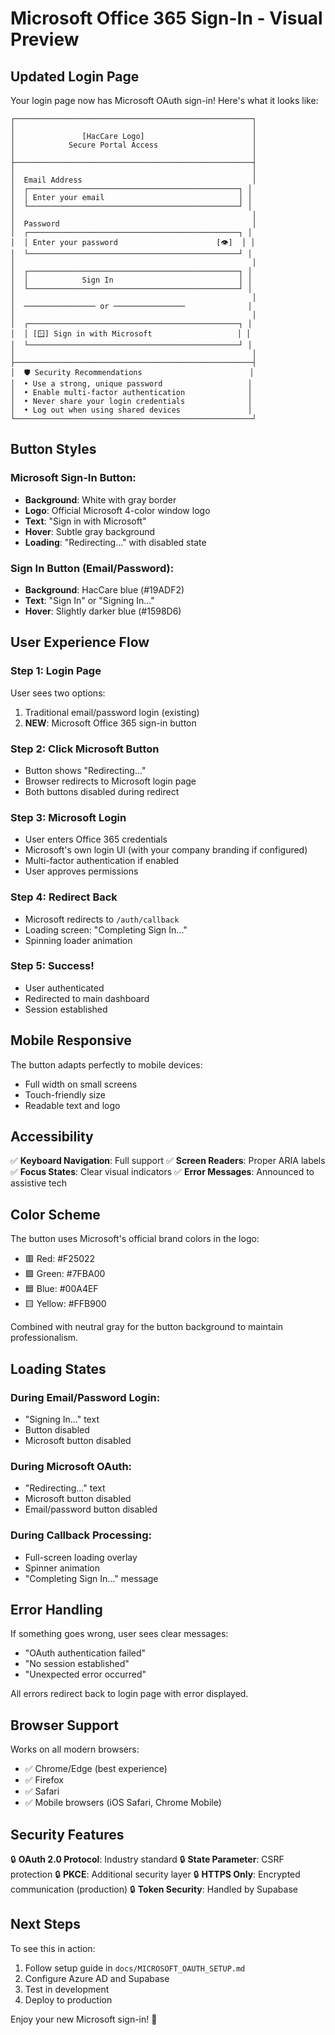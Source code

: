 # Microsoft Office 365 Sign-In - Visual Preview

## Updated Login Page

Your login page now has Microsoft OAuth sign-in! Here's what it looks like:

```
┌─────────────────────────────────────────────────────┐
│                                                     │
│               [HacCare Logo]                        │
│            Secure Portal Access                     │
│                                                     │
├─────────────────────────────────────────────────────┤
│                                                     │
│  Email Address                                      │
│  ┌───────────────────────────────────────────────┐ │
│  │ Enter your email                              │ │
│  └───────────────────────────────────────────────┘ │
│                                                     │
│  Password                                           │
│  ┌───────────────────────────────────────────────┐ │
│  │ Enter your password                      [👁]  │ │
│  └───────────────────────────────────────────────┘ │
│                                                     │
│  ┌───────────────────────────────────────────────┐ │
│  │            Sign In                            │ │
│  └───────────────────────────────────────────────┘ │
│                                                     │
│  ──────────────── or ────────────────              │
│                                                     │
│  ┌───────────────────────────────────────────────┐ │
│  │ [🪟] Sign in with Microsoft                   │ │
│  └───────────────────────────────────────────────┘ │
│                                                     │
├─────────────────────────────────────────────────────┤
│  🛡️ Security Recommendations                        │
│  • Use a strong, unique password                   │
│  • Enable multi-factor authentication              │
│  • Never share your login credentials              │
│  • Log out when using shared devices               │
└─────────────────────────────────────────────────────┘
```

## Button Styles

### Microsoft Sign-In Button:
- **Background**: White with gray border
- **Logo**: Official Microsoft 4-color window logo
- **Text**: "Sign in with Microsoft"
- **Hover**: Subtle gray background
- **Loading**: "Redirecting..." with disabled state

### Sign In Button (Email/Password):
- **Background**: HacCare blue (#19ADF2)
- **Text**: "Sign In" or "Signing In..."
- **Hover**: Slightly darker blue (#1598D6)

## User Experience Flow

### Step 1: Login Page
User sees two options:
1. Traditional email/password login (existing)
2. **NEW**: Microsoft Office 365 sign-in button

### Step 2: Click Microsoft Button
- Button shows "Redirecting..."
- Browser redirects to Microsoft login page
- Both buttons disabled during redirect

### Step 3: Microsoft Login
- User enters Office 365 credentials
- Microsoft's own login UI (with your company branding if configured)
- Multi-factor authentication if enabled
- User approves permissions

### Step 4: Redirect Back
- Microsoft redirects to `/auth/callback`
- Loading screen: "Completing Sign In..."
- Spinning loader animation

### Step 5: Success!
- User authenticated
- Redirected to main dashboard
- Session established

## Mobile Responsive

The button adapts perfectly to mobile devices:
- Full width on small screens
- Touch-friendly size
- Readable text and logo

## Accessibility

✅ **Keyboard Navigation**: Full support
✅ **Screen Readers**: Proper ARIA labels
✅ **Focus States**: Clear visual indicators
✅ **Error Messages**: Announced to assistive tech

## Color Scheme

The button uses Microsoft's official brand colors in the logo:
- 🟥 Red: #F25022
- 🟩 Green: #7FBA00
- 🟦 Blue: #00A4EF
- 🟨 Yellow: #FFB900

Combined with neutral gray for the button background to maintain professionalism.

## Loading States

### During Email/Password Login:
- "Signing In..." text
- Button disabled
- Microsoft button disabled

### During Microsoft OAuth:
- "Redirecting..." text
- Microsoft button disabled
- Email/password button disabled

### During Callback Processing:
- Full-screen loading overlay
- Spinner animation
- "Completing Sign In..." message

## Error Handling

If something goes wrong, user sees clear messages:
- "OAuth authentication failed" 
- "No session established"
- "Unexpected error occurred"

All errors redirect back to login page with error displayed.

## Browser Support

Works on all modern browsers:
- ✅ Chrome/Edge (best experience)
- ✅ Firefox
- ✅ Safari
- ✅ Mobile browsers (iOS Safari, Chrome Mobile)

## Security Features

🔒 **OAuth 2.0 Protocol**: Industry standard
🔒 **State Parameter**: CSRF protection
🔒 **PKCE**: Additional security layer
🔒 **HTTPS Only**: Encrypted communication (production)
🔒 **Token Security**: Handled by Supabase

## Next Steps

To see this in action:
1. Follow setup guide in `docs/MICROSOFT_OAUTH_SETUP.md`
2. Configure Azure AD and Supabase
3. Test in development
4. Deploy to production

Enjoy your new Microsoft sign-in! 🎉
